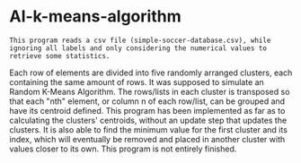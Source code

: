 # AI-k-means-algorithm
    This program reads a csv file (simple-soccer-database.csv), while ignoring all labels and only considering the numerical values to retrieve some statistics. 
Each row of elements are divided into five randomly arranged clusters, each containing the same amount of rows. 
    It was supposed to simulate an Random K-Means Algorithm. The rows/lists in each cluster is transposed so that each "nth" 
element, or column n of each row/list, can be grouped and have its centroid defined.
    This program has been implemented as far as to calculating the clusters' centroids, without an update step that updates
the clusters.
It is also able to find the minimum value for the first cluster and its index, which will eventually be removed and placed in 
another cluster with values closer to its own.
This program is not entirely finished.
